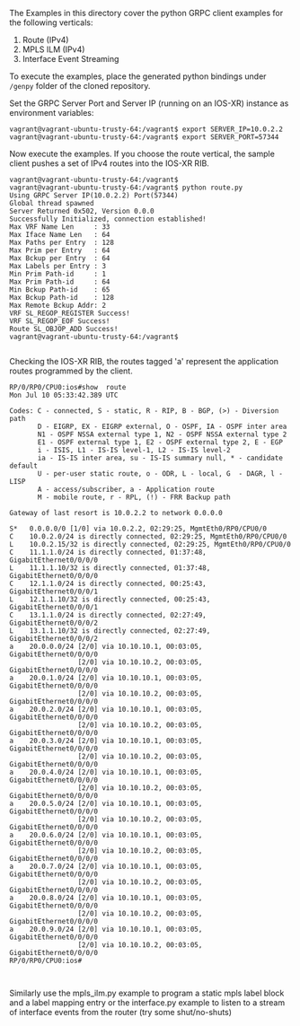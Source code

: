 The Examples in this directory cover the python GRPC client examples for the following verticals:

1)  Route (IPv4)
2)  MPLS ILM  (IPv4)
3)  Interface Event Streaming

To execute the examples, place the generated python bindings under `/genpy` folder of the cloned repository.

Set the GRPC Server Port and Server IP (running on an IOS-XR) instance as environment variables:

```
vagrant@vagrant-ubuntu-trusty-64:/vagrant$ export SERVER_IP=10.0.2.2
vagrant@vagrant-ubuntu-trusty-64:/vagrant$ export SERVER_PORT=57344

```

Now execute the examples. If you choose the route vertical, the sample client pushes a set of IPv4 routes into the IOS-XR RIB.

```
vagrant@vagrant-ubuntu-trusty-64:/vagrant$ 
vagrant@vagrant-ubuntu-trusty-64:/vagrant$ python route.py 
Using GRPC Server IP(10.0.2.2) Port(57344)
Global thread spawned
Server Returned 0x502, Version 0.0.0
Successfully Initialized, connection established!
Max VRF Name Len     : 33
Max Iface Name Len   : 64
Max Paths per Entry  : 128
Max Prim per Entry   : 64
Max Bckup per Entry  : 64
Max Labels per Entry : 3
Min Prim Path-id     : 1
Max Prim Path-id     : 64
Min Bckup Path-id    : 65
Max Bckup Path-id    : 128
Max Remote Bckup Addr: 2
VRF SL_REGOP_REGISTER Success!
VRF SL_REGOP_EOF Success!
Route SL_OBJOP_ADD Success!
vagrant@vagrant-ubuntu-trusty-64:/vagrant$ 


```

Checking the IOS-XR RIB, the routes tagged 'a' represent the application routes programmed by the client.

```
RP/0/RP0/CPU0:ios#show  route
Mon Jul 10 05:33:42.389 UTC

Codes: C - connected, S - static, R - RIP, B - BGP, (>) - Diversion path
       D - EIGRP, EX - EIGRP external, O - OSPF, IA - OSPF inter area
       N1 - OSPF NSSA external type 1, N2 - OSPF NSSA external type 2
       E1 - OSPF external type 1, E2 - OSPF external type 2, E - EGP
       i - ISIS, L1 - IS-IS level-1, L2 - IS-IS level-2
       ia - IS-IS inter area, su - IS-IS summary null, * - candidate default
       U - per-user static route, o - ODR, L - local, G  - DAGR, l - LISP
       A - access/subscriber, a - Application route
       M - mobile route, r - RPL, (!) - FRR Backup path

Gateway of last resort is 10.0.2.2 to network 0.0.0.0

S*   0.0.0.0/0 [1/0] via 10.0.2.2, 02:29:25, MgmtEth0/RP0/CPU0/0
C    10.0.2.0/24 is directly connected, 02:29:25, MgmtEth0/RP0/CPU0/0
L    10.0.2.15/32 is directly connected, 02:29:25, MgmtEth0/RP0/CPU0/0
C    11.1.1.0/24 is directly connected, 01:37:48, GigabitEthernet0/0/0/0
L    11.1.1.10/32 is directly connected, 01:37:48, GigabitEthernet0/0/0/0
C    12.1.1.0/24 is directly connected, 00:25:43, GigabitEthernet0/0/0/1
L    12.1.1.10/32 is directly connected, 00:25:43, GigabitEthernet0/0/0/1
C    13.1.1.0/24 is directly connected, 02:27:49, GigabitEthernet0/0/0/2
L    13.1.1.10/32 is directly connected, 02:27:49, GigabitEthernet0/0/0/2
a    20.0.0.0/24 [2/0] via 10.10.10.1, 00:03:05, GigabitEthernet0/0/0/0
                 [2/0] via 10.10.10.2, 00:03:05, GigabitEthernet0/0/0/0
a    20.0.1.0/24 [2/0] via 10.10.10.1, 00:03:05, GigabitEthernet0/0/0/0
                 [2/0] via 10.10.10.2, 00:03:05, GigabitEthernet0/0/0/0
a    20.0.2.0/24 [2/0] via 10.10.10.1, 00:03:05, GigabitEthernet0/0/0/0
                 [2/0] via 10.10.10.2, 00:03:05, GigabitEthernet0/0/0/0
a    20.0.3.0/24 [2/0] via 10.10.10.1, 00:03:05, GigabitEthernet0/0/0/0
                 [2/0] via 10.10.10.2, 00:03:05, GigabitEthernet0/0/0/0
a    20.0.4.0/24 [2/0] via 10.10.10.1, 00:03:05, GigabitEthernet0/0/0/0
                 [2/0] via 10.10.10.2, 00:03:05, GigabitEthernet0/0/0/0
a    20.0.5.0/24 [2/0] via 10.10.10.1, 00:03:05, GigabitEthernet0/0/0/0
                 [2/0] via 10.10.10.2, 00:03:05, GigabitEthernet0/0/0/0
a    20.0.6.0/24 [2/0] via 10.10.10.1, 00:03:05, GigabitEthernet0/0/0/0
                 [2/0] via 10.10.10.2, 00:03:05, GigabitEthernet0/0/0/0
a    20.0.7.0/24 [2/0] via 10.10.10.1, 00:03:05, GigabitEthernet0/0/0/0
                 [2/0] via 10.10.10.2, 00:03:05, GigabitEthernet0/0/0/0
a    20.0.8.0/24 [2/0] via 10.10.10.1, 00:03:05, GigabitEthernet0/0/0/0
                 [2/0] via 10.10.10.2, 00:03:05, GigabitEthernet0/0/0/0
a    20.0.9.0/24 [2/0] via 10.10.10.1, 00:03:05, GigabitEthernet0/0/0/0
                 [2/0] via 10.10.10.2, 00:03:05, GigabitEthernet0/0/0/0
RP/0/RP0/CPU0:ios#



```

Similarly use the mpls_ilm.py example to program a static mpls label block and a label mapping entry or the interface.py example to listen to a stream of interface events from the router (try some shut/no-shuts)


